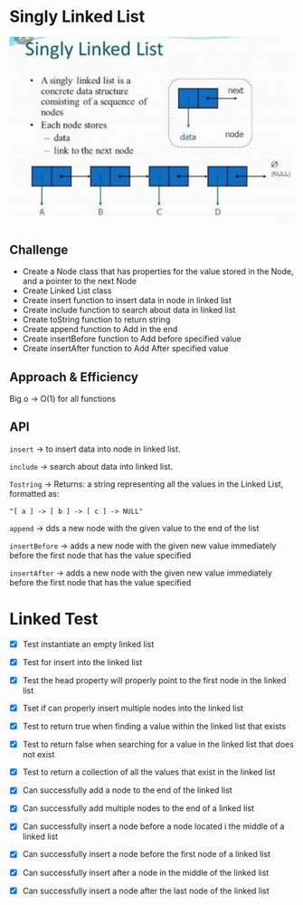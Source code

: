 # Singly Linked List
![](./img/linklist.jpeg)



## Challenge
* Create a Node class that has properties for the value stored in the Node, and a pointer to the next Node
* Create Linked List class
* Create insert function to insert data in node in linked list
* Create include function to search about data in linked list
* Create toString function to return string
* Create append function to Add in the end
* Create insertBefore function to Add before specified value
* Create insertAfter function to Add After specified value

## Approach & Efficiency
Big o -> O(1) for all functions


## API
`insert` -> to insert data into node in linked list.

`include` -> search about data into linked list.

`Tostring` -> Returns: a string representing all the values in the Linked List, formatted as:
```
"[ a ] -> [ b ] -> [ c ] -> NULL"
```
`append` -> dds a new node with the given value to the end of the list

`insertBefore` -> adds a new node with the given new value immediately before the first node that has the value specified

`insertAfter` -> adds a new node with the given new value immediately before the first node that has the value specified



# Linked Test

- [x] Test instantiate an empty linked list
- [x] Test for insert into the linked list
- [x] Test the head property will properly point to the first node in the linked list
- [x] Tset if can properly insert multiple nodes into the linked list
- [x] Test to return true when finding a value within the linked list that exists
- [x] Test to return false when searching for a value in the linked list that does not exist
- [x] Test to return a collection of all the values that exist in the linked list
- [x] Can successfully add a node to the end of the linked list
- [x] Can successfully add multiple nodes to the end of a linked list
- [x] Can successfully insert a node before a node located i the middle of a linked list
- [x] Can successfully insert a node before the first node of a linked list
- [x] Can successfully insert after a node in the middle of the linked list
- [x] Can successfully insert a node after the last node of the linked list




